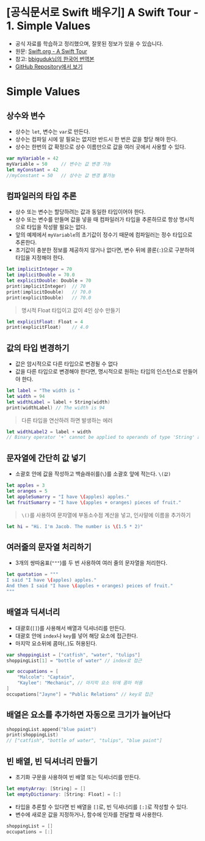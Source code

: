 # [공식문서로 Swift 배우기] A Swift Tour - 1. Simple Values

- 공식 자료를 학습하고 정리했으며, 잘못된 정보가 있을 수 있습니다.
- 원문: [Swift.org - A Swift Tour](https://docs.swift.org/swift-book/GuidedTour/GuidedTour.html)
- 참고: [bbiguduk님의 한국어 번역본](https://bbiguduk.gitbook.io/swift/welcome-to-swift/swift-a-swift-tour)
- [GitHub Repository에서 보기](https://github.com/KyungminLeeDev/learning-with-apple-official-resources)

# Simple Values

## 상수와 변수

- 상수는 `let`, 변수는 `var`로 만든다.
- 상수는 컴파일 시에 알 필요는 없지만 반드시 한 번은 값을 할당 해야 한다.
- 상수는 한번의 값 확정으로 상수 이름만으로 값을 여러 곳에서 사용할 수 있다.

~~~swift
var myVariable = 42
myVariable = 50     // 변수는 값 변경 가능
let myConstant = 42
//myConstant = 50   // 상수는 값 변경 불가능
~~~

## 컴파일러의 타입 추론

- 상수 또는 변수는 할당하려는 값과 동일한 타입이어야 한다.
- 상수 또는 변수를 만들며 값을 넣을 때 컴파일러가 타입을 추론하므로 항상 명시적으로 타입을 작성팔 필요는 없다.
- 앞의 예제에서 `myVariable`의 초기값이 정수기 때문에 컴파일러는 정수 타입으로 추론한다.
- 초기값이 충분한 정보를 제공하지 않거나 없다면, 변수 뒤에 콜론(`:`)으로 구분하여 타입을 지정해야 한다.

~~~swift
let implicitInteger = 70
let implicitDouble = 70.0
let explicitDouble: Double = 70
print(implicitInteger)  // 70
print(implicitDouble)   // 70.0
print(explicitDouble)   // 70.0
~~~

> 명시적 Float 타입이고 값이 4인 상수 만들기

~~~swift
let explicitFloat: Float = 4
print(explicitFloat)    // 4.0
~~~

## 값의 타입 변경하기

- 값은 암시적으로 다른 타입으로 변경될 수 없다
- 값을 다른 타입으로 변경해야 한다면, 명시적으로 원하는 타입의 인스턴스로 만들어야 한다.

~~~swift
let label = "The width is "
let width = 94
let widthLabel = label + String(width)
print(widthLabel) // The width is 94
~~~

> 다른 타입을 연산하려 하면 발생하는 에러

~~~swift
let widthLabel2 = label + width
// Binary operator '+' cannot be applied to operands of type 'String' and 'Int'
~~~

## 문자열에 간단히 값 넣기

- 소괄호 안에 값을 작성하고 백슬래쉬를(`\`)를 소괄호 앞에 적는다. `\(값)`

~~~swift
let apples = 3
let oranges = 5
let appleSumarry = "I have \(apples) apples."
let fruitSumarry = "I have \(apples + oranges) pieces of fruit."
~~~

> `\()`를 사용하여 문자열에 부동소수점 계산을 넣고, 인사말에 이름을 추가하기

~~~swift
let hi = "Hi. I'm Jacob. The number is \(1.5 * 2)"
~~~

## 여러줄의 문자열 처리하기

- 3개의 쌍따옴표(`"""`)를 두 번 사용하여 여러 줄의 문자열을 처리한다.

~~~swift
let quotation = """
I said "I have \(apples) apples."
And then I said "I have \(apples + oranges) peices of fruit."
"""
~~~

## 배열과 딕셔너리

- 대괄호(`[]`)를 사용해서 배열과 딕셔너리를 만든다.
- 대괄호 안에 `index`나 `key`를 넣어 해당 요소에 접근한다.
- 마지막 요소뒤에 콤마(`,`)도 허용된다.

~~~swift
var shoppingList = ["catfish", "water", "tulips"]
shoppingList[1] = "bottle of water" // index로 접근

var occupations = [
    "Malcolm": "Captain",
    "Kaylee": "Mechanic", // 마지막 요소 뒤에 콤마 허용
]
occupations["Jayne"] = "Public Relations" // key로 접근
~~~

## 배열은 요소를 추가하면 자동으로 크기가 늘어난다

~~~swift
shoppingList.append("blue paint")
print(shoppingList)
// ["catfish", "bottle of water", "tulips", "blue paint"]
~~~

## 빈 배열, 빈 딕셔너리 만들기

- 초기화 구문을 사용하여 빈 배열 또는 딕셔너리를 만든다.

~~~swift
let emptyArray: [String] = []
let emptyDictionary: [String: Float] = [:]
~~~

- 타입을 추론할 수 있다면 빈 배열을 `[]`로, 빈 딕셔너리를 `[:]`로 작성할 수 있다.
- 변수에 새로운 값을 지정하거나, 함수에 인자를 전달할 때 사용한다.

~~~swift
shoppingList = []
occupations = [:]
~~~